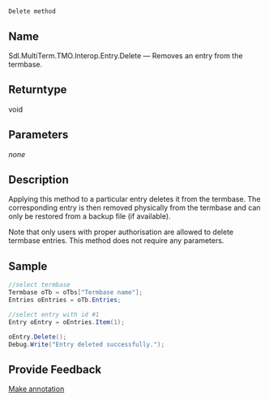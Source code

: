 

# 
    Delete method



## Name

Sdl.MultiTerm.TMO.Interop.Entry.Delete —          Removes an entry from the termbase.



## Returntype

void



## Parameters
*none*


## Description



Applying this method to a particular entry deletes it from the termbase. The corresponding entry is then removed physically from the termbase and can only be restored from a backup file (if available).

Note that only users with proper authorisation are allowed to delete termbase entries. This method does not require any parameters.



## Sample


```cs
//select termbase
Termbase oTb = oTbs["Termbase name"];
Entries oEntries = oTb.Entries;

//select entry with id #1 
Entry oEntry = oEntries.Item(1);

oEntry.Delete();
Debug.Write("Entry deleted successfully.");
```



## Provide Feedback

[Make annotation](mailto:sdk-feedback@sdl.com&amp;subject=Reference%20for%20Sdl.MultiTerm.TMO.Interop.Entry.Delete)

